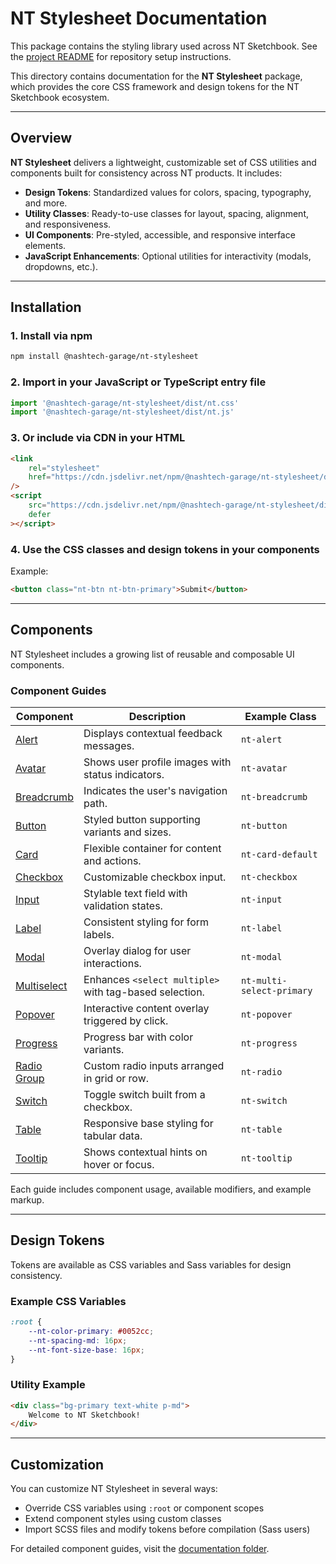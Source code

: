 # NT Stylesheet Documentation

This package contains the styling library used across NT Sketchbook. See the [project README](../../README.md) for repository setup instructions.

This directory contains documentation for the **NT Stylesheet** package, which provides the core CSS framework and design tokens for the NT Sketchbook ecosystem.

---

## Overview

**NT Stylesheet** delivers a lightweight, customizable set of CSS utilities and components built for consistency across NT products. It includes:

-   **Design Tokens**: Standardized values for colors, spacing, typography, and more.
-   **Utility Classes**: Ready-to-use classes for layout, spacing, alignment, and responsiveness.
-   **UI Components**: Pre-styled, accessible, and responsive interface elements.
-   **JavaScript Enhancements**: Optional utilities for interactivity (modals, dropdowns, etc.).

---

## Installation

### 1. Install via npm

```bash
npm install @nashtech-garage/nt-stylesheet
```

### 2. Import in your JavaScript or TypeScript entry file

```javascript
import '@nashtech-garage/nt-stylesheet/dist/nt.css'
import '@nashtech-garage/nt-stylesheet/dist/nt.js'
```

### 3. Or include via CDN in your HTML

```html
<link
    rel="stylesheet"
    href="https://cdn.jsdelivr.net/npm/@nashtech-garage/nt-stylesheet/dist/nt-stylesheet.css"
/>
<script
    src="https://cdn.jsdelivr.net/npm/@nashtech-garage/nt-stylesheet/dist/nt-stylesheet.js"
    defer
></script>
```

### 4. Use the CSS classes and design tokens in your components

Example:

```html
<button class="nt-btn nt-btn-primary">Submit</button>
```

---

## Components

NT Stylesheet includes a growing list of reusable and composable UI components.

### Component Guides

| Component | Description | Example Class |
| --- | --- | --- |
| [Alert](docs/alert.md) | Displays contextual feedback messages. | `nt-alert` |
| [Avatar](docs/avatar.md) | Shows user profile images with status indicators. | `nt-avatar` |
| [Breadcrumb](docs/breadcrumb.md) | Indicates the user's navigation path. | `nt-breadcrumb` |
| [Button](docs/button.md) | Styled button supporting variants and sizes. | `nt-button` |
| [Card](docs/card.md) | Flexible container for content and actions. | `nt-card-default` |
| [Checkbox](docs/checkbox.md) | Customizable checkbox input. | `nt-checkbox` |
| [Input](docs/input.md) | Stylable text field with validation states. | `nt-input` |
| [Label](docs/label.md) | Consistent styling for form labels. | `nt-label` |
| [Modal](docs/modal.md) | Overlay dialog for user interactions. | `nt-modal` |
| [Multiselect](docs/multiselect.md) | Enhances `<select multiple>` with tag-based selection. | `nt-multi-select-primary` |
| [Popover](docs/popover.md) | Interactive content overlay triggered by click. | `nt-popover` |
| [Progress](docs/progress.md) | Progress bar with color variants. | `nt-progress` |
| [Radio Group](docs/radio-group.md) | Custom radio inputs arranged in grid or row. | `nt-radio` |
| [Switch](docs/switch.md) | Toggle switch built from a checkbox. | `nt-switch` |
| [Table](docs/table.md) | Responsive base styling for tabular data. | `nt-table` |
| [Tooltip](docs/tooltip.md) | Shows contextual hints on hover or focus. | `nt-tooltip` |

Each guide includes component usage, available modifiers, and example markup.

---

## Design Tokens

Tokens are available as CSS variables and Sass variables for design consistency.

### Example CSS Variables

```css
:root {
    --nt-color-primary: #0052cc;
    --nt-spacing-md: 16px;
    --nt-font-size-base: 16px;
}
```

### Utility Example

```html
<div class="bg-primary text-white p-md">
    Welcome to NT Sketchbook!
</div>
```

---

## Customization

You can customize NT Stylesheet in several ways:

-   Override CSS variables using `:root` or component scopes
-   Extend component styles using custom classes
-   Import SCSS files and modify tokens before compilation (Sass users)

For detailed component guides, visit the [documentation folder](docs/README.md).
